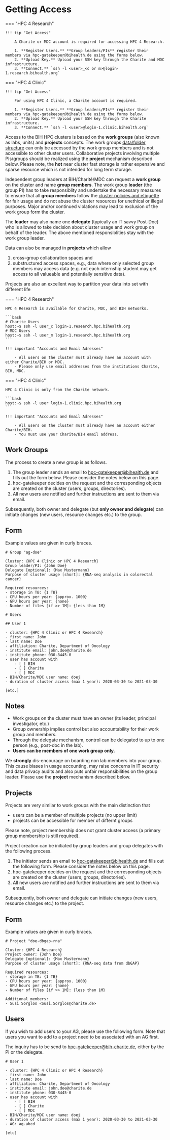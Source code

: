 # Getting Access

=== "HPC 4 Research"

    !!! tip "Get Access"

        A Charite or MDC account is required for accessing HPC 4 Research.

        1. **Register Users.** **Group leaders/PIs** register their members via hpc-gatekeeper@bihealth.de using the forms below.
        2. **Upload Key.** Upload your SSH key through the Charite and MDC infrastructure.
        3. **Connect.** `ssh -l <user>_<c or m>@login-1.research.bihealth.org`

=== "HPC 4 Clinic"

    !!! tip "Get Access"

        For using HPC 4 Clinic, a Charite account is required.

        1. **Register Users.** **Group leaders/PIs** register their members via hpc-gatekeeper@bihealth.de using the forms below.
        2. **Upload Key.** Upload your SSH key through the Charite infrastructure.
        3. **Connect.** `ssh -l <user>@login-1.clinic.bihealth.org`

Access to the BIH HPC clusters is based on the **work groups** (also known as labs, units) and **projects** concepts. 
The work groups [data/folder structure](../../storage/storage-locations/) can only be accessed by the work group members and is not accessible to other cluster users.
Collaborative projects involving multiple PIs/groups should be realized using the **project** mechanism described below.
Please note, the **hot** near cluster fast storage is rather expensive and sparse resource which is not intended for long term storage. 

Independent group leaders at BIH/Charité/MDC can request a **work group** on the cluster and name **group members**. 
The work group **leader** (the group PI) has to take responsiblity and undertake the necessary measures to ensure that all **group members** follow the [cluster policies and etiquette](../policies/) for fair usage and do not abuse the cluster resources for unethical or illegal purposes.
Major and/or continued violations may lead to exclusion of the work group form the cluster.  

The **leader** may also name one **delegate** (typically an IT savvy Post-Doc) who is allowed to take decision about cluster usage and work group on behalf of the leader. 
The above mentioned responsiblities stay with the work group leader.  

Data can also be managed in **projects** which allow 

1. cross-group collaboration spaces and
2. substructured access spaces, e.g., data where only selected group members may access data (e.g. not each internship student may get access to all valueable and potentially sensitive data).

Projects are also an excellent way to partition your data into set with different life 

=== "HPC 4 Research"

    HPC 4 Research is available for Charite, MDC, and BIH networks.

    ```bash
    # Charite Users
    host:~$ ssh -l user_c login-1.research.hpc.bihealth.org
    # MDC Users
    host:~$ ssh -l user_m login-1.research.hpc.bihealth.org
    ```

    !!! important "Accounts and Email Adresses"

        - All users on the cluster must already have an account with either Charite/BIH or MDC.
        - Please only use email addresses from the institutions Charite, BIH, MDC.

=== "HPC 4 Clinic"

    HPC 4 Clinic is only from the Charite network.

    ```bash
    host:~$ ssh -l user login-1.clinic.hpc.bihealth.org
    ```

    !!! important "Accounts and Email Adresses"

        - All users on the cluster must already have an account either Charite/BIH.
        - You must use your Charite/BIH email address.


## Work Groups

The process to create a new group is as follows.

1. The group leader sends an email to hpc-gatekeeper@bihealth.de and fills out the form below.
   Please consider the notes below on this page.
2. hpc-gatekeeper decides on the request and the corresponding objects are created on the cluster (users, groups, directories).
3. All new users are notified and further instructions are sent to them via email.

Subsequently, both owner and delegate (but **only owner and delegate**) can initiate changes (new users, resource changes etc.) to the group.

## Form

Example values are given in curly braces.

```
# Group "ag-doe"

Cluster: {HPC 4 Clinic or HPC 4 Research}
Group leader/PI: {John Doe}
Delegate [optional]: {Max Mustermann}
Purpose of cluster usage [short]: {RNA-seq analysis in colorectal cancer}

Required resources:
- storage in TB: {1 TB}
- CPU hours per year: {approx. 1000}
- GPU hours per year: {none}
- Number of files [if >> 1M]: {less than 1M}

# Users

## User 1

- cluster: {HPC 4 Clinic or HPC 4 Research}
- first name: John
- last name: Doe
- affiliation: Charite, Department of Oncology
- institute email: john.doe@charite.de
- institute phone: 030-8445-0
- user has account with
    - [ ] BIH
    - [ ] Charite
    - [ ] MDC
- BIH/Charite/MDC user name: doej
- duration of cluster access (max 1 year): 2020-03-30 to 2021-03-30

[etc.]
```

## Notes

- Work groups on the cluster must have an owner (its leader, principal investigator, etc.)
- Group ownership implies control but also accountability for their work group and members.
- Through the delegate mechanism, control can be delegated to up to one person (e.g., post-doc in the lab).
- **Users can be members of one work group only.**

We **strongly** dis-encourage on boarding non lab members into your group. 
This cause biases in usage accounting, may raise concerns in IT security and data privacy audits and also puts unfair responsibilities on the group leader. 
Please use the **project** mechanism described below. 

## Projects

Projects are very similar to work groups with the main distinction that
- users can be a member of multiple projects (no upper limit) 
- projects can be accessible for member of differnt groups 

Please note, project membership does not grant cluster access (a primary group membership is still required).

Project creation can be initiated by group leaders and group delegates with the following process.

1. The initiator sends an email to hpc-gatekeeper@bihealth.de and fills out the following form.
   Please consider the notes below on this page.
2. hpc-gatekeeper decides on the request and the corresponding objects are created on the cluster (users, groups, directories).
3. All new users are notified and further instructions are sent to them via email.

Subsequently, both owner and delegate can initiate changes (new users, resource changes etc.) to the project. 

## Form

Example values are given in curly braces.

```
# Project "doe-dbgap-rna"

Cluster: {HPC 4 Research}
Project owner: {John Doe}
Delegate [optional]: {Max Mustermann}
Purpose of cluster usage [short]: {RNA-seq data from dbGAP}

Required resources:
- storage in TB: {1 TB}
- CPU hours per year: {approx. 1000}
- GPU hours per year: {none}
- Number of files [if >> 1M]: {less than 1M}

Additional members:
- Susi Sorglos <Susi.Sorglos@charite.de>
```

## Users

If you wish to add users to your AG, please use the following form. Note that users you want to add to a project need to be associated with an AG first.

The inquiry has to be send to hpc-gatekeeper@bih-charite.de, either by the PI or the delegate.

```
# User 1

- cluster: {HPC 4 Clinic or HPC 4 Research}
- first name: John
- last name: Doe
- affiliation: Charite, Department of Oncology
- institute email: john.doe@charite.de
- institute phone: 030-8445-0
- user has account with
    - [ ] BIH
    - [ ] Charite
    - [ ] MDC
- BIH/Charite/MDC user name: doej
- duration of cluster access (max 1 year): 2020-03-30 to 2021-03-30
- AG: ag-abcd

[etc]
```
